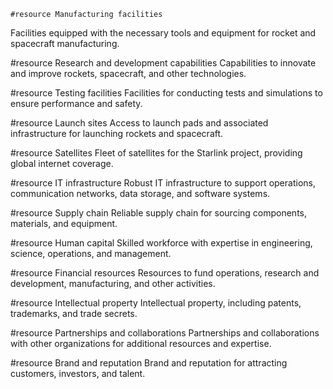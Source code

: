     #resource Manufacturing facilities
Facilities equipped with the necessary tools and equipment for rocket and spacecraft manufacturing.

#resource Research and development capabilities
Capabilities to innovate and improve rockets, spacecraft, and other technologies.

#resource Testing facilities
Facilities for conducting tests and simulations to ensure performance and safety.

#resource Launch sites
Access to launch pads and associated infrastructure for launching rockets and spacecraft.

#resource Satellites
Fleet of satellites for the Starlink project, providing global internet coverage.

#resource IT infrastructure
Robust IT infrastructure to support operations, communication networks, data storage, and software systems.

#resource Supply chain
Reliable supply chain for sourcing components, materials, and equipment.

#resource Human capital
Skilled workforce with expertise in engineering, science, operations, and management.

#resource Financial resources
Resources to fund operations, research and development, manufacturing, and other activities.

#resource Intellectual property
Intellectual property, including patents, trademarks, and trade secrets.

#resource Partnerships and collaborations
Partnerships and collaborations with other organizations for additional resources and expertise.

#resource Brand and reputation
Brand and reputation for attracting customers, investors, and talent.

